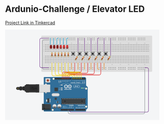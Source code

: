 # Ardunio-Challenge / Elevator LED

[Project Link in Tinkercad](https://www.tinkercad.com/things/8uWJD5961O4?sharecode=GVZHu0TaDiv1-7nxJVIpaZYWjR6xPbdbDpYH70HigTE)

![Elevator LED Simulation Photo](https://github.com/ahmetburaki/SKYSIS_Arduino_Challenge/blob/main/4_Elevator_LED/Simulation%20Photo/Elevantor_Led.png)
